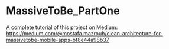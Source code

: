 # MassiveToBe_PartOne
A complete tutorial of this project on Medium:
https://medium.com/@mostafa.mazrouh/clean-architecture-for-massivetobe-mobile-apps-bf8e44a98b37
